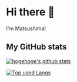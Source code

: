 # Hi there 👋
I'm Matsushima!

## My GitHub stats
<!-- リポジトリステータス -->
[![hogehoge's github stats](https://github-readme-stats.vercel.app/api?username=oiudon&hide=contribs&count_private=true&show_icons=true&theme=tokyonight)](https://github.com/oiudon/)

<!-- ソースコード統計 -->
[![Top used Langs](https://github-readme-stats.vercel.app/api/top-langs/?username=oiudon&layout=compact&theme=tokyonight)](https://github.com/oiudon/)

<!--
**oiudon/oiudon** is a ✨ _special_ ✨ repository because its `README.md` (this file) appears on your GitHub profile.

Here are some ideas to get you started:

- 🔭 I’m currently working on ...
- 🌱 I’m currently learning ...
- 👯 I’m looking to collaborate on ...
- 🤔 I’m looking for help with ...
- 💬 Ask me about ...
- 📫 How to reach me: ...
- 😄 Pronouns: ...
- ⚡ Fun fact: ...
-->
